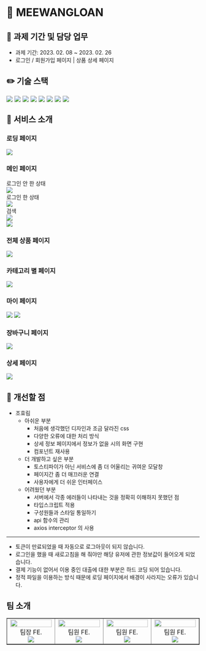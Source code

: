 # 🤑 MEEWANGLOAN

## 📅 과제 기간 및 담당 업무

- 과제 기간: 2023. 02. 08 ~ 2023. 02. 26
- 로그인 / 회원가입 페이지 | 상품 상세 페이지

## ✏️ 기술 스택

<div style="display: flex; gap: 5px; flex-wrap: wrap;">
  <img src="https://img.shields.io/badge/Vite-646CFF?style=for-the-badge&logo=Vite&logoColor=white"/>
  <img src="https://img.shields.io/badge/Axios-5A29E4?style=for-the-badge&logo=Axios&logoColor=white"/>
  <img src="https://img.shields.io/badge/TypeScript-3178C6?style=for-the-badge&logo=TypeScript&logoColor=white"/>
  <img src="https://img.shields.io/badge/React-61DAFB?style=for-the-badge&logo=React&logoColor=black"/>
  <img src="https://img.shields.io/badge/React Router-CA4245?style=for-the-badge&logo=React Router&logoColor=white"/>
  <img src="https://img.shields.io/badge/Redux-674ABC?style=for-the-badge&logo=Redux&logoColor=white"/>
  <img src="https://img.shields.io/badge/Tailwind CSS-06B6D4?style=for-the-badge&logo=Tailwind CSS&logoColor=white"/>
  <img src="https://img.shields.io/badge/DaisyUI-5A0EF8?style=for-the-badge&logo=DaisyUI&logoColor=white"/>
</div>

## 🛒 서비스 소개

### 로딩 페이지

![](./images/loading.gif)

### 메인 페이지

로그인 안 한 상태 <br />
![](./images/main-1.png) <br />
로그인 한 상태 <br />
![](./images/main-2.png)<br />
검색 <br />
![](./images/search.gif)<br />
![](./images/cartfavor.gif)

### 전체 상품 페이지

![](./images/allproduct.gif)

### 카테고리 별 페이지

![](./images/category.gif)

### 마이 페이지

![](./images/favor-1.gif)
![](./images/pwtest.gif)

### 장바구니 페이지

![](./images/cart.png)

### 상세 페이지

![](./images/detail.gif)

## 🧐 개선할 점
- 조효림
  - 아쉬운 부분
    - 처음에 생각했던 디자인과 조금 달라진 css
    - 다양한 오류에 대한 처리 방식
    - 상세 정보 페이지에서 정보가 없을 시의 화면 구현
    - 컴포넌트 재사용
  - 더 개발하고 싶은 부분
    - 토스티파이가 아닌 서비스에 좀 더 어울리는 귀여운 모달창
    - 페이지간 좀 더 매끄러운 연결
    - 사용자에게 더 쉬운 인터페이스
  - 어려웠던 부분
    - 서버에서 각종 에러들이 나타내는 것을 정확히 이해하지 못했던 점
    - 타입스크립트 적용
    - 구성원들과 스타일 통일하기
    - api 함수의 관리
    - axios interceptor 의 사용

<hr />

- 토큰이 만료되었을 때 자동으로 로그아웃이 되지 않습니다.
- 로그인을 했을 때 새로고침을 해 줘야만 해당 유저에 관한 정보값이 들어오게 되었습니다.
- 결제 기능이 없어서 이용 중인 대출에 대한 부분은 하드 코딩 되어 있습니다.
- 정적 파일을 이용하는 방식 때문에 로딩 페이지에서 배경이 사라지는 오류가 있습니다.

## 팀 소개

<table border>
  <tbody>
    <tr>
      <td align="center" width="200px">
        <img width="100%" src="https://avatars.githubusercontent.com/u/113992260?v=4"  alt=""/><br />
        팀장 FE.<br/>
        <a href="https://github.com/quokka-eating-carrots">
          <img src="https://img.shields.io/badge/조민정-000?style=flat-round&logo=GitHub&logoColor=white"/>
        </a>
      </td>
      <td align="center" width="200px">
        <img width="100%" src="https://avatars.githubusercontent.com/u/98737388?v=4"  alt=""/><br />
        팀원 FE.<br/>
        <a href="https://github.com/Hyetoria">
          <img src="https://img.shields.io/badge/곽혜지-000?style=flat-round&logo=GitHub&logoColor=white"/>
        </a>
      </td>
      <td align="center" width="200px">
        <img width="100%" src="https://avatars.githubusercontent.com/u/37996446?v=4"  alt=""/>
        팀원 FE.<br/>
        <a href="https://github.com/whtmdgn1409">
          <img src="https://img.shields.io/badge/조승후-000?style=flat-round&logo=GitHub&logoColor=white"/>
        </a>
      </td>
      <td align="center" width="200px">
        <img width="100%" src="https://avatars.githubusercontent.com/u/103406196?v=4"  alt=""/>
        팀원 FE.<br/>
        <a href="https://github.com/hyorimcho">
          <img src="https://img.shields.io/badge/조효림-000?style=flat-round&logo=GitHub&logoColor=white"/>
        </a>
      </td>
     </tr>
  </tbody>
</table>

